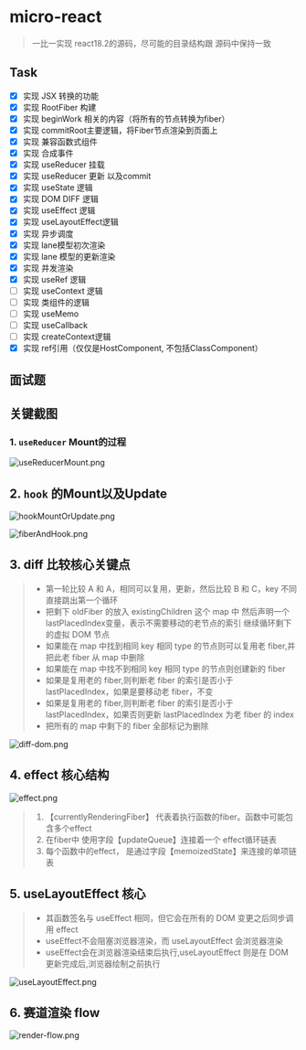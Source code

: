 # micro-react

> 一比一实现 react18.2的源码，尽可能的目录结构跟 源码中保持一致

## Task

- [x] 实现 JSX 转换的功能
- [x] 实现 RootFiber 构建
- [x] 实现 beginWork 相关的内容（将所有的节点转换为fiber）
- [x] 实现 commitRoot主要逻辑，将Fiber节点渲染到页面上
- [x] 实现 兼容函数式组件
- [x] 实现 合成事件
- [x] 实现 useReducer 挂载
- [x] 实现 useReducer 更新 以及commit
- [x] 实现 useState 逻辑
- [x] 实现 DOM DIFF 逻辑
- [x] 实现 useEffect 逻辑
- [x] 实现 useLayoutEffect逻辑
- [x] 实现 异步调度
- [x] 实现 lane模型初次渲染
- [x] 实现 lane 模型的更新渲染
- [x] 实现 并发渲染
- [x] 实现 useRef 逻辑
- [ ] 实现 useContext 逻辑
- [ ] 实现 类组件的逻辑
- [ ] 实现 useMemo
- [ ] 实现 useCallback
- [ ] 实现 createContext逻辑
- [x] 实现 ref引用（仅仅是HostComponent, 不包括ClassComponent）

## 面试题

## 关键截图

### 1. `useReducer` Mount的过程

![useReducerMount.png](images%2FuseReducerMount.png)

## 2. `hook` 的Mount以及Update

![hookMountOrUpdate.png](images%2FhookMountOrUpdate.png)

![fiberAndHook.png](images%2FfiberAndHook.png)

## 3. diff 比较核心关键点

> - 第一轮比较 A 和 A，相同可以复用，更新，然后比较 B 和 C，key 不同直接跳出第一个循环
> - 把剩下 oldFiber 的放入 existingChildren 这个 map 中 然后声明一个lastPlacedIndex变量，表示不需要移动的老节点的索引
>   继续循环剩下的虚拟 DOM 节点
> - 如果能在 map 中找到相同 key 相同 type 的节点则可以复用老 fiber,并把此老 fiber 从 map 中删除
> - 如果能在 map 中找不到相同 key 相同 type 的节点则创建新的 fiber
> - 如果是复用老的 fiber,则判断老 fiber 的索引是否小于 lastPlacedIndex，如果是要移动老 fiber，不变
> - 如果是复用老的 fiber,则判断老 fiber 的索引是否小于 lastPlacedIndex，如果否则更新 lastPlacedIndex 为老 fiber 的 index
> - 把所有的 map 中剩下的 fiber 全部标记为删除

![diff-dom.png](images%2Fdiff-dom.png)

## 4. effect 核心结构

![effect.png](images%2Feffect.png)

> 1. 【currentlyRenderingFiber】 代表着执行函数的fiber。函数中可能包含多个effect
> 2. 在fiber中 使用字段【updateQueue】连接着一个 effect循环链表
> 3. 每个函数中的effect， 是通过字段【memoizedState】来连接的单项链表

## 5. useLayoutEffect 核心

> - 其函数签名与 useEffect 相同，但它会在所有的 DOM 变更之后同步调用 effect
> - useEffect不会阻塞浏览器渲染，而 useLayoutEffect 会浏览器渲染
> - useEffect会在浏览器渲染结束后执行,useLayoutEffect 则是在 DOM 更新完成后,浏览器绘制之前执行

![useLayoutEffect.png](images%2FuseLayoutEffect.png)

## 6. 赛道渲染 flow

![render-flow.png](images%2Frender-flow.png)
